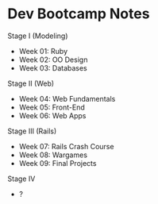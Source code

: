 Dev Bootcamp Notes
==================

Stage I (Modeling)
- Week 01: Ruby
- Week 02: OO Design
- Week 03: Databases

Stage II (Web)
- Week 04: Web Fundamentals
- Week 05: Front-End
- Week 06: Web Apps

Stage III (Rails)
- Week 07: Rails Crash Course
- Week 08: Wargames
- Week 09: Final Projects

Stage IV
- ?